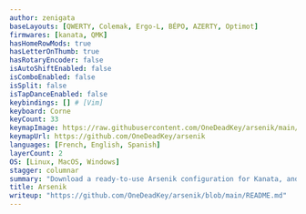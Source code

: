 ```yaml
---
author: zenigata
baseLayouts: [QWERTY, Colemak, Ergo-L, BÉPO, AZERTY, Optimot]
firmwares: [kanata, QMK]
hasHomeRowMods: true
hasLetterOnThumb: true
hasRotaryEncoder: false
isAutoShiftEnabled: false
isComboEnabled: false
isSplit: false
isTapDanceEnabled: false
keybindings: [] # [Vim]
keyboard: Corne
keyCount: 33
keymapImage: https://raw.githubusercontent.com/OneDeadKey/arsenik/main/img/all.svg
keymapUrl: https://github.com/OneDeadKey/arsenik
languages: [French, English, Spanish]
layerCount: 2
OS: [Linux, MacOS, Windows]
stagger: columnar
summary: "Download a ready-to-use Arsenik configuration for Kanata, and enjoy your regular features that were normally only accessible to a programmable keyboard: Angle mod, Mod-taps, Home Row Mods, Symbols layer or Navigation layer."
title: Arsenik
writeup: "https://github.com/OneDeadKey/arsenik/blob/main/README.md"
---
```

